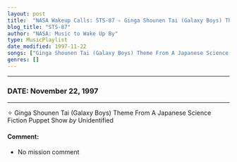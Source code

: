 ```yaml
---
layout: post
title:  "NASA Wakeup Calls: STS-87 ✧ Ginga Shounen Tai (Galaxy Boys) Theme From A Japanese Science Fiction Puppet Show by Unidentified ⊹ November 22, 1997"
blog_title: "STS-87"
author: "NASA: Music to Wake Up By"
type: MusicPlaylist
date_modified: 1997-11-22
songs: ["Ginga Shounen Tai (Galaxy Boys) Theme From A Japanese Science Fiction Puppet Show by Unidentified"]
genres: []
---
```


----
### DATE: November 22, 1997
----
✧ Ginga Shounen Tai (Galaxy Boys) Theme From A Japanese Science Fiction Puppet Show *by* Unidentified  

#### Comment:
* No mission comment



<br/>
<center>
	<a target="_blank"
	   href="https://twitter.com/intent/tweet?hashtags=Space,NASA,Playlist,NASAWakeupCalls,SpaceProgram&text=🚀 {{ page.author}}, {{ page.title }}. {{ site.url }}{{ page.url }}&via=nasawakeupcalls"><i class="fab fa-twitter" title="Tweet this page" alt="Tweet this page" style="font-size: 1.3em;"></i></a>
	&nbsp; 	<i class="fas fa-user-astronaut" style="font-size: 1.5em;"></i> &nbsp;
    <a id="custom_amazon_link"
       type="amzn" search="#"
       category="popular music">
    <i class="fab fa-amazon" style="font-size: 1.3em;"></i></a>
</center>

<!-- Randomly resolve an individual entry from a song array -->
<script src="/assets/javascript/seedrandom.min.js"></script>
<script>
  var wake_me_up = ["Ginga Shounen Tai (Galaxy Boys) Theme From A Japanese Science Fiction Puppet Show by Unidentified"];
  var prng = new Math.seedrandom();
  function randomSong() {
    song = wake_me_up[Math.floor(Math.random() * wake_me_up.length)];
    var amazon_link = document.getElementById("custom_amazon_link");
    amazon_link.setAttribute("search", song);
  }
  window.onload = randomSong();
</script>
